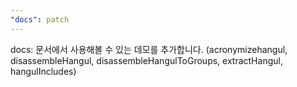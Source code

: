 ```yaml
---
"docs": patch
---
```


docs: 문서에서 사용해볼 수 있는 데모를 추가합니다.
(acronymizehangul, disassembleHangul, disassembleHangulToGroups, extractHangul, hangulIncludes)
